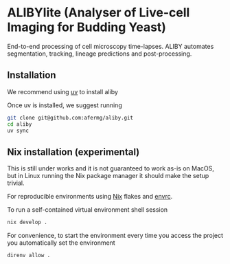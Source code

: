 # ALIBYlite (Analyser of Live-cell Imaging for Budding Yeast)

End-to-end processing of cell microscopy time-lapses. ALIBY automates segmentation, tracking, lineage predictions and post-processing.

## Installation

We recommend using [uv](https://github.com/astral-sh/uv) to install aliby

Once uv is installed, we suggest running

```bash
git clone git@github.com:afermg/aliby.git
cd aliby
uv sync
```

## Nix installation (experimental)
This is still under works and it is not guaranteed to work as-is on MacOS, but in Linux running the Nix package manager it should make the setup trivial.

For reproducible environments using [Nix](https://github.com/NixOS/nix) flakes and [envrc](https://github.com/numtide/devshell).

To run a self-contained virtual environment shell session
```bash
nix develop . 
```
For convenience, to start the environment every time you access the project you automatically set the environment
```bash
direnv allow . 
```

